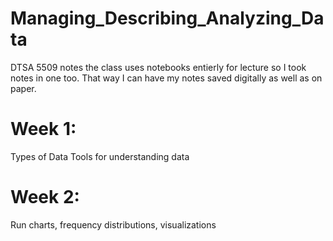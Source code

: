 # Managing_Describing_Analyzing_Data
DTSA 5509 notes the class uses notebooks entierly for lecture so I took notes in one too. That way I can have my notes saved digitally as well as on paper.
# Week 1:
Types of Data
Tools for understanding data


# Week 2:
Run charts, frequency distributions, visualizations
